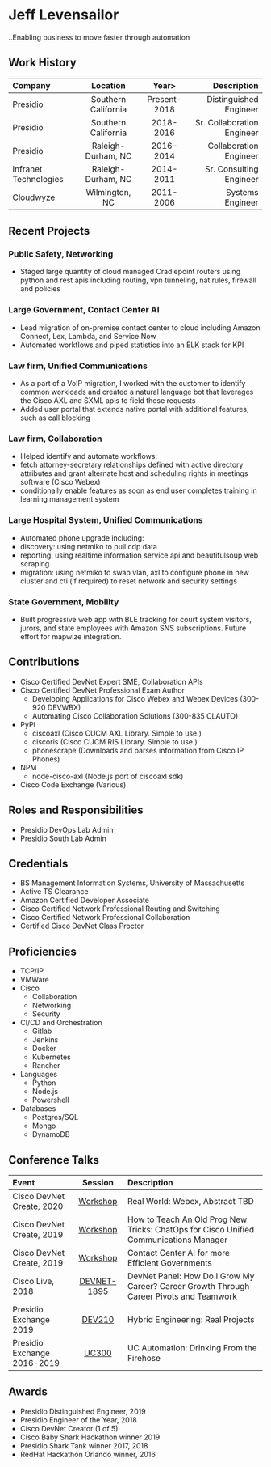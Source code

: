# Jeff Levensailor

..Enabling business to move faster through automation

## Work History

| Company | Location | Year> | Description |
|:--------|:-------:|:-------:|--------:|
| Presidio | Southern California | Present-2018 | Distinguished Engineer |
| Presidio | Southern California | 2018-2016 | Sr. Collaboration Engineer |
| Presidio | Raleigh-Durham, NC | 2016-2014 | Collaboration Engineer |
| Infranet Technologies | Raleigh-Durham, NC | 2014-2011 | Sr. Consulting Engineer |
| Cloudwyze | Wilmington, NC | 2011-2006 | Systems Engineer |

## Recent Projects

### Public Safety, Networking
- Staged large quantity of cloud managed Cradlepoint routers using python and rest apis including routing, vpn tunneling, nat rules, firewall and policies

### Large Government, Contact Center AI
- Lead migration of on-premise contact center to cloud including Amazon Connect, Lex, Lambda, and Service Now 
- Automated workflows and piped statistics into an ELK stack for KPI

### Law firm, Unified Communications
- As a part of a VoIP migration, I worked with the customer to identify common workloads and created a natural language bot that leverages the Cisco AXL and SXML apis to field these requests
- Added user portal that extends native portal with additional features, such as call blocking

### Law firm, Collaboration
- Helped identify and automate workflows: 
 - fetch attorney-secretary relationships defined with active directory attributes and grant alternate host and scheduling rights in meetings software (Cisco Webex)
 - conditionally enable features as soon as end user completes training in learning management system
 
### Large Hospital System, Unified Communications
- Automated phone upgrade including: 
 - discovery: using netmiko to pull cdp data
 - reporting: using realtime information service api and beautifulsoup web scraping
 - migration: using netmiko to swap vlan, axl to configure phone in new cluster and cti (if required) to reset network and security settings

### State Government, Mobility
- Built progressive web app with BLE tracking for court system visitors, jurors, and state employees with Amazon SNS subscriptions. Future effort for mapwize integration.

## Contributions

- Cisco Certified DevNet Expert SME, Collaboration APIs
- Cisco Certified DevNet Professional Exam Author
  - Developing Applications for Cisco Webex and Webex Devices (300-920 DEVWBX)
  - Automating Cisco Collaboration Solutions (300-835 CLAUTO)
- PyPi
  - ciscoaxl (Cisco CUCM AXL Library. Simple to use.)
  - ciscoris (Cisco CUCM RIS Library. Simple to use.)
  - phonescrape (Downloads and parses information from Cisco IP Phones)
- NPM
  - node-cisco-axl (Node.js port of ciscoaxl sdk)
- Cisco Code Exchange (Various)

## Roles and Responsibilities

- Presidio DevOps Lab Admin
- Presidio South Lab Admin

## Credentials

- BS Management Information Systems, University of Massachusetts
- Active TS Clearance
- Amazon Certified Developer Associate
- Cisco Certified Network Professional Routing and Switching
- Cisco Certified Network Professional Collaboration
- Certified Cisco DevNet Class Proctor

## Proficiencies

- TCP/IP
- VMWare
- Cisco
  - Collaboration
  - Networking
  - Security
- CI/CD and Orchestration
  - Gitlab
  - Jenkins
  - Docker
  - Kubernetes
  - Rancher
- Languages
  - Python
  - Node.js
  - Powershell
- Databases
  - Postgres/SQL
  - Mongo
  - DynamoDB

## Conference Talks

| Event | Session | Description |
|:--------|:-------:|:--------|
| Cisco DevNet Create, 2020 | [Workshop][CTCreate] | Real World: Webex, Abstract TBD |
| Cisco DevNet Create, 2019 | [Workshop][CTCreate] | How to Teach An Old Prog New Tricks: ChatOps for Cisco Unified Communications Manager |
| Cisco DevNet Create, 2019 | [Workshop][CTCreate] | Contact Center AI for more Efficient Governments |
| Cisco Live, 2018 | [DEVNET-1895][CTLive] | DevNet Panel: How Do I Grow My Career? Career Growth Through Career Pivots and Teamwork |
| Presidio Exchange 2019 | [DEV210][CTExchange] | Hybrid Engineering: Real Projects |
| Presidio Exchange 2016-2019 | [UC300][CTExchange] | UC Automation: Drinking From the Firehose |

## Awards

- Presidio Distinguished Engineer, 2019
- Presidio Engineer of the Year, 2018
- Cisco DevNet Creator (1 of 5)
- Cisco Baby Shark Hackathon winner 2019
- Presidio Shark Tank winner 2017, 2018
- RedHat Hackathon Orlando winner, 2016


[CTLive]: <https://www.ciscolive.com/global/on-demand-library.html?#/session/1522770682533001cfEK>
[CTCreate]: <https://developer.cisco.com/devnetcreate/2019/agenda>
[CTExchange]: <https://presidio.com>
